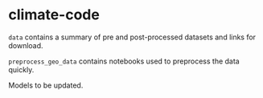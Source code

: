 # climate-code
`data` contains a summary of pre and post-processed datasets and links for download.

`preprocess_geo_data` contains notebooks used to preprocess the data quickly.

Models to be updated.
